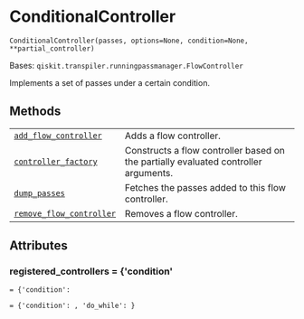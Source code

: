 # ConditionalController

<span id="undefined" />

`ConditionalController(passes, options=None, condition=None, **partial_controller)`

Bases: `qiskit.transpiler.runningpassmanager.FlowController`

Implements a set of passes under a certain condition.

## Methods

|                                                                                                                                                                                                                            |                                                                                     |
| -------------------------------------------------------------------------------------------------------------------------------------------------------------------------------------------------------------------------- | ----------------------------------------------------------------------------------- |
| [`add_flow_controller`](qiskit.transpiler.ConditionalController.add_flow_controller#qiskit.transpiler.ConditionalController.add_flow_controller "qiskit.transpiler.ConditionalController.add_flow_controller")             | Adds a flow controller.                                                             |
| [`controller_factory`](qiskit.transpiler.ConditionalController.controller_factory#qiskit.transpiler.ConditionalController.controller_factory "qiskit.transpiler.ConditionalController.controller_factory")                 | Constructs a flow controller based on the partially evaluated controller arguments. |
| [`dump_passes`](qiskit.transpiler.ConditionalController.dump_passes#qiskit.transpiler.ConditionalController.dump_passes "qiskit.transpiler.ConditionalController.dump_passes")                                             | Fetches the passes added to this flow controller.                                   |
| [`remove_flow_controller`](qiskit.transpiler.ConditionalController.remove_flow_controller#qiskit.transpiler.ConditionalController.remove_flow_controller "qiskit.transpiler.ConditionalController.remove_flow_controller") | Removes a flow controller.                                                          |

## Attributes

<span id="undefined" />

### registered\_controllers = \{'condition'

`= {'condition':`

`= {'condition': , 'do_while': }`
